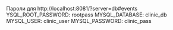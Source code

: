 Пароли для http://localhost:8081/?server=db#events
YSQL_ROOT_PASSWORD: rootpass
MYSQL_DATABASE: clinic_db
MYSQL_USER: clinic_user
MYSQL_PASSWORD: clinic_pass
